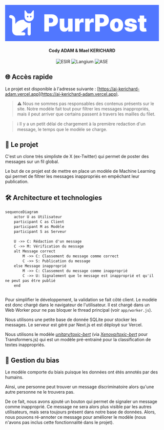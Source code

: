 <p align="center">
<img alt="logo" src=".github/docs/logo.png"/>
</p>

<h4 align="center">Cody ADAM & Mael KERICHARD</h4>
<p align="center">
   <img src="https://img.shields.io/badge/-ESIR-orange" alt="ESIR">
   <img src="https://img.shields.io/badge/-Langium-red" alt="Langium">
   <img src="https://img.shields.io/badge/-ASE-blue" alt="ASE">
</p>

## 🌐 Accès rapide

Le projet est disponible à l'adresse suivante : [https://ai-kerichard-adam.vercel.app](https://ai-kerichard-adam.vercel.app).

> ⚠️ Nous ne sommes pas responsables des contenus présents sur le site. Notre modèle fait tout pour filtrer les messages inappropriés, mais il peut arriver que certains passent à travers les mailles du filet.

> ℹ️ Il y a un petit délai de chargement à la première redaction d'un message, le temps que le modèle se charge.

## 🤔 Le projet

C'est un clone très simpliste de X (ex-Twitter) qui permet de poster des messages sur un fil global. 

Le but de ce projet est de mettre en place un modèle de Machine Learning qui permet de filtrer les 
messages inappropriés en empêchant leur publication.

## 🛠️ Architecture et technologies

```mermaid
sequenceDiagram
    actor U as Utilisateur
    participant C as Client
    participant M as Modèle
    participant S as Serveur

    U ->> C: Rédaction d'un message
    C ->> M: Vérification du message
    alt Message correct
        M ->> C: Classement du message comme correct
        C ->> S: Publication du message
    else Message inapproprié
        M ->> C: Classement du message comme inapproprié
        C ->> U: Signalement que le message est inapproprié et qu'il ne peut pas être publié
    end
    
```

Pour simplifier le développement, la validation se fait côté client. Le modèle est donc chargé dans le navigateur de l'utilisateur.
Il est chargé dans un Web Worker pour ne pas bloquer le thread principal (voir `app/worker.js`).

Nous utilisons une petite base de donnée SQLite pour stocker les messages. Le serveur est géré par Next.js et est déployé sur Vercel.

Nous utilisons le modèle [_unitary/toxic-bert_](https://huggingface.co/unitary/toxic-bert) (via [_Xenova/toxic-bert_](https://huggingface.co/Xenova/toxic-bert) 
pour Transformers.js) qui est un modèle pré-entrainé pour la classification de textes inappropriés.

## 👀 Gestion du bias

Le modèle comporte du biais puisque les données ont étés annotés par des humains.

Ainsi, une personne peut trouver un message discriminatoire alors qu'une autre personne ne le trouvera pas.

De ce fait, nous avons ajouté un bouton qui permet de signaler un message comme inapproprié.
Ce message ne sera alors plus visible par les autres utilisateurs, mais sera toujours présent dans notre base de données.
Alors, nous pouvons ré-annoter ce message pour améliorer le modèle (nous n'avons pas inclus cette fonctionnalité dans le projet).
